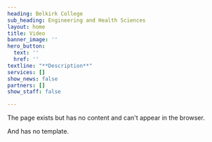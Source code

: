```yaml
---
heading: Belkirk College
sub_heading: Engineering and Health Sciences
layout: home
title: Video
banner_image: ''
hero_button:
  text: ''
  href: ''
textline: "**Description**"
services: []
show_news: false
partners: []
show_staff: false

---
```

The page exists but has no content and can't appear in the browser.

And has no template.